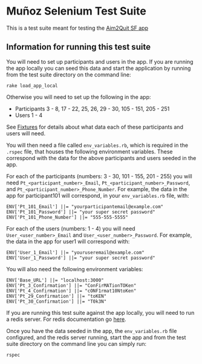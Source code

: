 # Muñoz Selenium Test Suite

This is a test suite meant for testing the
[Aim2Quit SF app](https://github.com/NU-CBITS/munoz)

## Information for running this test suite

You will need to set up participants and users in the app. If you are
running the app locally you can seed this data and start the application
by running from the test suite directory on the command line:

    rake load_app_local

Otherwise you will need to set up the following in the app:

* Participants 3 - 8, 17 - 22, 25, 26, 29 - 30, 105 - 151, 205 - 251
* Users 1 - 4

See
[Fixtures](https://github.com/NU-CBITS/munoz/tree/master/spec/selenium_fixtures)
for details about what data each of these participants and users will need.

You will then need a file called `env_variables.rb`, which is required in the
`.rspec` file, that houses the following environment variables. These
correspond with the data for the above participants and users seeded in the app.

For each of the participants (numbers: 3 - 30, 101 - 155, 201 - 255) you will
need `Pt_<participant_number>_Email`, `Pt_<participant_number>_Password`, and
`Pt_<participant_number>_Phone_Number`. For example, the data in the app for
participant101 will correspond, in your `env_variables.rb` file, with:

    ENV['Pt_101_Email'] ||= "yourparticipantemail@example.com"
    ENV['Pt_101_Password'] ||= "your super secret password"
    ENV['Pt_101_Phone_Number'] ||= "555-555-5555"

For each of the users (numbers: 1 - 4) you will need
`User_<user_number>_Email` and `User_<user_number>_Password`. For example,
the data in the app for user1 will correspond with:

    ENV['User_1_Email'] ||= "youruseremail@example.com"
    ENV['User_1_Password'] ||= "your super secret password"

You will also need the following environment variables:

    ENV['Base_URL'] ||= "localhost:3000"
    ENV['Pt_3_Confirmation'] ||= "ConFirMATionTOKen"
    ENV['Pt_4_Confirmation'] ||= "cONF1rmat10NtoKen"
    ENV['Pt_29_Confirmation'] ||= "toKEN"
    ENV['Pt_30_Confirmation'] ||= "T0k3N"

If you are running this test suite against the app locally, you will need to
run a redis server. For redis documentation go
[here](http://redis.io/documentation).

Once you have the data seeded in the app, the `env_variables.rb` file
configured, and the redis server running, start the app and from the test suite
directory on the command line you can simply run:

    rspec
